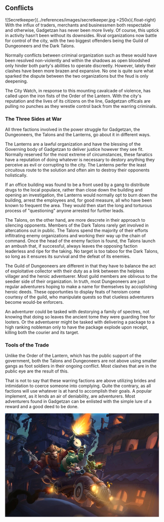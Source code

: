 ## Conflicts
![Secretkeeper](../references/images/secretkeeper.jpg =250x){.float-right}
With the influx of traders, merchants and businessmen both respectable and otherwise, Gadgetzan has never been more lively. Of course, this uptick in activity hasn’t been without its downsides. Rival organizations now battle for control of the city, with the two biggest offenders being the Guild of Dungeoneers and the Dark Talons.

Normally conflicts between criminal organization such as these would have been resolved non-violently and within the shadows as open bloodshed only hinder both party's abilities to operate discreetly. However, lately their clashes have been more brazen and expansive. No one is quite sure what sparked the dispute between the two organizations but the feud is only deepening.

The City Watch, in response to this mounting cavalcade of violence, has called upon the iron fists of the Order of the Lantern. With the city's reputation and the lives of its citizens on the line, Gadgetzan officals are pulling no punches as they wrestle control back from the warring criminals.

### The Three Sides at War
All three factions involved in the power struggle for Gadgetzan, the Dungeoneers, the Talons and the Lanterns, go about it in different ways.

The Lanterns are a lawful organization and have the blessing of the Governing body of Gadgetzan to deliver justice however they see fit. Normally reserved for the most extreme of circumstances, these fanatics have a reputation of doing whatever is necessary to destory anything they perceive as evil or corrupting to the city. The Lanterns perfer the least circuitous route to the solution and often aim to destroy their opponents holistically.

If an office building was found to be a front used by a gang to distribute drugs to the local populace, rather than close down the building and opening an investigation, the Lanterns would normally opt to burn down the building, arrest the employees and, for good measure, all who have been known to frequent the area. They would then start the long and torturous process of "questioning" anyone arrested for further leads.

The Talons, on the other hand, are more descrete in their approach to silencing opponents. Members of the Dark Talons rarely get involved in altercations out in public. The Talons spend the majority of their efforts inflitrating enemy organizations and working their way up the chain of command. Once the head of the enemy faction is found, the Talons launch an ambush that, if successful, always leaves the opposing faction leaderless and ripe for the taking. No target is too taboo for the Dark Talons, so long as it ensures its survival and the defeat of its enemies.

The Guild of Dungeoneers are different in that they have to balance the act of exploitative collector with their duty as a link between the helpless villager and the heroic adventuerer. Most guild members are oblivous to the seedier side of their organization. In truth, most Dungeoneers are just regular adventurers hoping to make a name for themselves by accoplishing heroic deeds. These opportunties to display feats of heroism come courtesy of the guild, who manipulate quests so that clueless adventurers become would-be enforcers. 

An adventurer could be tasked with destorying a family of spectres, not knowing that doing so leaves the ancient tome they were guarding free for looters. Or the adventuerer might be tasked with delivering a package to a high ranking nobleman only to have the package explode upon receipt, killing both the courier and its target.

### Tools of the Trade
Unlike the Order of the Lantern, which has the public support of the government, both the Talons and Dungeoneers are not above using smaller gangs as foot soldiers in their ongoing conflict. Most clashes that are in the public eye are the result of this.

That is not to say that these warring factions are above utilizing brides and intimidation to coerce someone into complying. Quite the contrary, as all factions will use whatever is at hand to accomplish their goals. A popular implement, as it lends an air of deniability, are adventurers. Most adventurers found in Gadgetzan can be enlisted with the simple lure of a reward and a good deed to be done.

![joyride](../references/images/joyride.jpg)